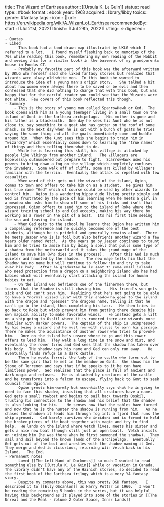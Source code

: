 title:: The Wizard of Earthsea
author:: [[Ursula K. Le Guin]] 
status:: read
type:: #book
format:: ebook
year:: 1968
acquired:: library/libby
topics::
genre:: #fantasy
tags::
icon:: 📖
url:: https://en.wikipedia.org/wiki/A_Wizard_of_Earthsea
recommendedBy::
start:: [[Jul 21st, 2022]] 
finish:: [[Jul 29th, 2022]] 
rating:: ⭐️
digested::

	- Quotes
	- Liked
		- This book had a hand drawn map illustrated by UKLG which I referred to a lot.   I found myself flashing back to memories of the 70s while reading this book, remembering my own reading of the Hobbit and seeing this (or a similar book) in the basement of my grandparents house in Moodus CT.
		- Probably my favorite part of this book was the afterward written by UKLG who herself said she liked fantasy stories but realized that wizards were alway old white men.  In this book she wanted to introduce the idea of a young man's origin story.   She talked a bit about how women were always there to be saved or be evil and then confessed that she did nothing to change that with this book, but was happy that for the careful reader you could see that the Wizards were not white.  Few covers of this book reflected this though.
	- Summary
		- This is the story of young man called SparrowHawk or Ged.  The book opens with him as a young teenager living in a small town on the island of Gont in the Earthsea archipelago.   His mother is gone and his father is a blacksmith.  One day he sees his Aunt who he is not close to, say something to a goat who has gotten on the roof of some shack, so the next day when he is out with a bunch of goats he tries saying the same thing and all the goats immediately come and huddle around him.  When the Aunt sees this she begins to train him in "wizardry" which essentially comes down to learning the "true names" of things and then telling them what to do.
		- While he is learning this skill, his village is attacked by people like Vikings from another island.   The villagers are hopelessly outnumbered but prepare to fight.  SparrowHawk uses his powers to bring down a fog on the village which completely confuses the invaders.  Some walk off of cliffs, some are killed by villagers familiar with the terrain.  Eventually the attack is repelled with few casualties.
		- When word of this gets out the wizard of the island, Ogion, comes to town and offers to take him on as a student.  He gives him his true name "Ged" which of course could be used by other wizards to control him.  Ogion is a wandering hippy dude living pretty simply and Ged is frustrated by the pace of his learning when he meets a girl in a meadow who asks him to show off some of his tricks and isn't that impressed. Ogion offers to send him to the island of Roke where the wizard training school is and Ged accepts, making his way there by working as a rower in the pit of a boat.  Its his first time seeing the sea and leaving the island.
		- When Ged gets to the school he learns that Ogion has written him a compelling reference and he quickly becomes one of the best students, although he is prideful and generally remains aloof.  There he meets Jasper who is is foil but also befriends another wizard a few years older named Vetch.  As the years go by Jasper continues to taunt him and he tries to amaze him by doing a spell that pulls some type of a shadow from the netherworld and it takes the grand mage of the island to save him (who dies in the process).   After this Ged is much quieter and haunted by the shadow.   The new mage tells him that the Shadow has no name but will continue to follow him and try to take over his body.  After he graduates he is sent to some small islands who need protection from a dragon on a neighboring island who has had babies which will eventually start attacking the island for human babies to eat.
		- On the island Ged befriends one of the fishermen there, but learns that the Shadow is still chasing him.    His friend's son gets sick and Ged can't save him.  Realizing that he's not going to be able to have a "normal wizard live" with this shadow he goes to the island with the dragon and "guesses" the dragons name, telling it that he can't go to the island, thus completing his task.   He then tries to go back to Roke but winds prevent him from getting there despite his own magical ability to make favorable winds.   He instead gets a lift on a ship going to Osskil where it is rumored there are wizards more familiar with darker powers.  The captain of the ship is unimpressed by his being a wizard and he must row with slaves to earn his passage.  There he makes the aquaintance of another rower who tries to provoke him.   Once on the island he's unsure where to go and this rower offers to lead him.  They walk a long time in the snow and mist, and eventually the rower turns and Ged sees that the shadow has taken over his body.  THe shadow says his name and Ged can only run away.   He eventually finds refuge in a dark castle.
		- There he meets Serret, the lady of the castle who turns out to be the same girl that he met in the meadow on Gont.  She shows him the Stone of Terrenon and says that if he speaks to it he can have limitless power.  Ged realizes that the place is full of ancient and dark magic and refuses.   He is attacked by creatures of the castle and he transforms into a falcon to escape, flying back to Gont to seek council from Ogion.
		- Ogion greets him warmly but essentially says that he is going to need to face this shadow, insisting that all creatures have a name.   Ged gets a small rowboat and begins to sail back towards Osskil, trusting his connection to the shadow and his belief that the shadow is also looking for him.    He senses now that the tables have turned and now that he is the hunter the shadow is running from him.   As he chases the shadown it leads him through fog into a fjord that runs the ship aground.   Ged barely survives the incident and is forced to hold the broken pieces of the boat together with magic and try to find help.  He lands on the island where Vetch lives, meets his sister and gets a nice new boat (though still just an open boat).  Vetch insists on joining him (he was there when he first summoned the shadow).  They sail and sail beyond the known lands of the archipelago.  Eventually Get gets out of the boat and wrestles with the shadow naming it Ged.  They merge and Ged is victorious, returning with Vetch back to his Island.   The End.
	- Permanent notes
		- Loved [[The Left Hand of Darkness]] so much I wanted to read something else by [[Ursula K. Le Guin]] while on vacation in Canada.  The library didn't have any of the Hainish stories, so decided to read the first book of the Earthsea trilogy which is a very YA fantasy story.
		- Despite my comments above, this was pretty D&D fantasy.   I described it to [[Elly OScanlon]] as Harry Potter in 1960.   I won't be reading the remaining 5 books in the series, but it was helpful having this background as it played into some of the stories in [[The Unreal and the Real - Volume 2 Outer Space, Inner Lands]]